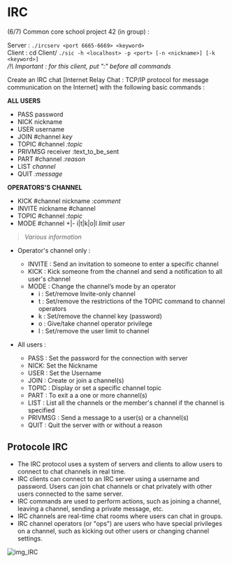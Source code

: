 # IRC

(6/7) Common core school project 42 (in group) :

Server : ```./ircserv <port 6665-6669> <keyword>```                                                                                                                                                         
Client : cd Client/ ```./sic -h <localhost> -p <port> [-n <nickname>] [-k <keyword>]```                                                                                                                                                                      
*/!\ Important : for this client, put ":" before all commands*

Create an IRC chat [Internet Relay Chat : TCP/IP protocol for message communication on the Internet] with the following basic commands :

**ALL USERS**
- PASS password
- NICK nickname
- USER username
- JOIN #channel *key*
- TOPIC #channel *:topic*
- PRIVMSG receiver :text_to_be_sent
- PART #channel *:reason*
- LIST *channel*
- QUIT *:message*

**OPERATORS'S CHANNEL**
- KICK #channel nickname *:comment*
- INVITE nickname #channel
- TOPIC #channel *:topic*
- MODE #channel +|- i|t|k|o|l *limit* *user*

>	_Various information_
- Operator's channel only :
	- INVITE : Send an invitation to someone to enter a specific channel
	- KICK : Kick someone from the channel and send a notification to all user's channel
	- MODE : Change the channel’s mode by an operator
		- i : Set/remove Invite-only channel
		- t : Set/remove the restrictions of the TOPIC command to channel operators
		- k : Set/remove the channel key (password)
		- o : Give/take channel operator privilege
		- l : Set/remove the user limit to channel

- All users :
	- PASS : Set the password for the connection with server
	- NICK: Set the Nickname
	- USER : Set the Username		
	- JOIN : Create or join a channel(s)
	- TOPIC : Display or set a specific channel topic
	- PART : To exit a a one or more channel(s)
	- LIST : List all the channels or the member's channel if the channel is specified
	- PRIVMSG : Send a message to a user(s) or a channel(s)  
	- QUIT : Quit the server with or without a reason

## Protocole IRC
- The IRC protocol uses a system of servers and clients to allow users to connect to chat channels in real time.
- IRC clients can connect to an IRC server using a username and password. Users can join chat channels or chat privately with other users connected to the same server.
- IRC commands are used to perform actions, such as joining a channel, leaving a channel, sending a private message, etc.
- IRC channels are real-time chat rooms where users can chat in groups.
- IRC channel operators (or "ops") are users who have special privileges on a channel, such as kicking out other users or changing channel settings.
  
![img_IRC](https://github.com/Clairjordi/6.IRC/assets/88725985/007fc17b-ffd0-4a1d-9fd7-fe9df01653be)

